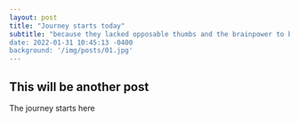 ```yaml
---
layout: post
title: "Journey starts today"
subtitle: "because they lacked opposable thumbs and the brainpower to build a space program.
date: 2022-01-31 10:45:13 -0400
background: '/img/posts/01.jpg'
---
```

## This will be another post

The journey starts here
